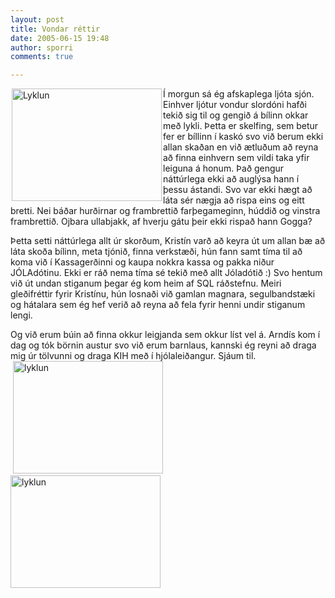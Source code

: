 ```yaml
---
layout: post
title: Vondar réttir
date: 2005-06-15 19:48
author: sporri
comments: true

---
```

<a href="http://www.flickr.com/photos/sporri/19560407/" title="Photo Sharing"><img src="http://photos17.flickr.com/19560407_bb37135a19_m.jpg" alt="Lyklun" align="left" border="0" height="180" hspace="2" width="240"></a>Í morgun sá ég afskaplega ljóta sjón. Einhver ljótur vondur slordóni hafði tekið sig til og gengið á bílinn okkar með lykli. Þetta er skelfing, sem betur fer er bíllinn í kaskó svo við berum ekki allan skaðan en við ætluðum að reyna að finna einhvern sem vildi taka yfir leiguna á honum. Það gengur náttúrlega ekki að  auglýsa hann í þessu ástandi. Svo var ekki hægt að láta sér nægja að rispa eins og eitt bretti. Nei báðar hurðirnar og frambrettið farþegameginn, húddið og vinstra frambrettið. Ojbara ullabjakk, af hverju gátu þeir ekki rispað hann Gogga?

Þetta setti náttúrlega allt úr skorðum, Kristín varð að keyra út um allan bæ að láta skoða bílinn, meta tjónið, finna verkstæði, hún fann samt tíma til að koma við í Kassagerðinni og kaupa nokkra kassa og pakka niður JÓLAdótinu. Ekki er ráð nema tíma sé tekið með allt Jóladótið :) Svo hentum við út undan stiganum þegar ég kom heim af SQL ráðstefnu. Meiri gleðifréttir fyrir Kristínu, hún losnaði við gamlan magnara, segulbandstæki og hátalara sem ég hef verið að reyna að fela fyrir henni undir stiganum lengi.

Og við erum búin að finna okkur leigjanda sem okkur líst vel á. Arndís kom í dag og tók börnin austur svo við erum barnlaus, kannski ég reyni að draga mig úr tölvunni og draga KIH með í hjólaleiðangur. Sjáum til.<br />&nbsp;<a href="http://www.flickr.com/photos/sporri/19560408/" title="Photo Sharing"><img src="http://photos15.flickr.com/19560408_bee076a40e_m.jpg" border="0" width="240" height="180" alt="lyklun" /></a>&nbsp;&nbsp;&nbsp;&nbsp;&nbsp;&nbsp;&nbsp;&nbsp;&nbsp;&nbsp;<a href="http://www.flickr.com/photos/sporri/19560409/" title="Photo Sharing"><img src="http://photos14.flickr.com/19560409_9101c3ba02_m.jpg" border="0" width="240" height="180" alt="lyklun" /></a>
